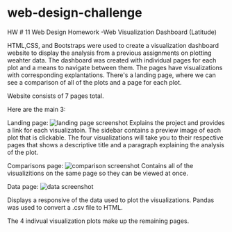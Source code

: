 # web-design-challenge
HW # 11 Web Design Homework -Web Visualization Dashboard (Latitude)


HTML,CSS, and Bootstraps were used to create a visualization dashboard website to display the analysis from a previous assignments on plotting weahter data. 
The dashboard was created with individual pages for each plot and a means to navigate between them. The pages have visualizations with corresponding explantations. There's a landing page, where we can see a comparison of all of the plots and a page for each plot.


Website consists of 7 pages total. 

Here are the main 3:

Landing page:
![landing page screenshot](https://user-images.githubusercontent.com/94502554/159397051-4cfbb1a1-2352-4569-8fa7-287ab3ab7c5c.png)
Explains the project and provides a link for each visualizatoin. The sidebar contains a preview image of each plot that is clickable.
The four visualizations will take you to their respective pages that shows a descriptive title and a paragraph explaining the analysis of the plot.

Comparisons page:
![comparison screenshot](https://user-images.githubusercontent.com/94502554/159397180-0b8a7c0d-a28c-41d4-8fc4-7296ca1fcc3f.png)
Contains all of the visualizitions on the same page so they can be viewed at once. 

Data page:
![data screenshot](https://user-images.githubusercontent.com/94502554/159397230-1f5f532b-7ca9-41a3-b320-0c82b801c6a7.png)

Displays a responsive of the data used to plot the visualizations. Pandas was used to convert a .csv file to HTML. 

The 4 indivual visualization plots make up the remaining pages. 
